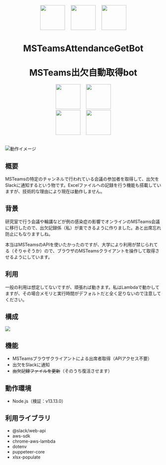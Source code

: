 <div align="center" style="vertical-align: center;">
  <img src="https://cdn.rpaka.dev/logo/slack.svg" height="80px" style="margin-right: 15px;" />
  <img src="https://cdn.rpaka.dev/icon/pakabot.png" height="80px" style="margin-right: 15px;" />
  <img src="https://cdn.rpaka.dev/icon/mst-attget.png" height="80px" />
  <h1>MSTeamsAttendanceGetBot</h1>
  <h1>MSTeams出欠自動取得bot</h1>
  <img src="https://cdn.rpaka.dev/logo/nodejs.svg" height="80px" style="margin-right: 15px;" />
  <img src="https://cdn.rpaka.dev/logo/puppeteer.svg" height="80px" />
  <br />
  <img src="https://cdn.rpaka.dev/logo/aws-lambda.svg" height="80px" style="margin-right: 15px;" />
  <img src="https://cdn.rpaka.dev/logo/aws-eventbridge.svg" height="80px" />
</div><br />

![動作イメージ](https://cdn.rpaka.dev/useimage/mst-attget/slack.png)

## 概要

MSTeamsの特定のチャンネルで行われている会議の参加者を取得して、出欠をSlackに通知するという物です。Excelファイルへの記録を行う機能も搭載していますが、技術的な理由により現在は動作しません。

## 背景

研究室で行う会議や輪講などが例の感染症の影響でオンラインのMSTeams会議に移行したので、出欠記録係（私）が楽できるように作りました。あと出席忘れ防止にもなりますしね。

本当はMSTeamsのAPIを使いたかったのですが、大学により利用が禁じられてる（そりゃそうか）ので、ブラウザのMSTeamsクライアントを操作して取得させるようにしています。

## 利用

一般の利用は想定してないですが、頑張れば動きます。私はLambdaで動かしてますが、その場合メモリと実行時間がデフォルトだと全く足りないので注意してください。

## 構成

![](https://cdn.rpaka.dev/arch/mst-attget.jpg)

## 機能
- MSTeamsブラウザクライアントによる出席者取得（APIアクセス不要）
- 出欠をSlackに通知
- ~~出欠記録ファイルを更新~~（そのうち復活させます）

## 動作環境
- Node.js（検証：v13.13.0）

## 利用ライブラリ
- @slack/web-api
- aws-sdk
- chrome-aws-lambda
- dotenv
- puppeteer-core
- xlsx-populate
